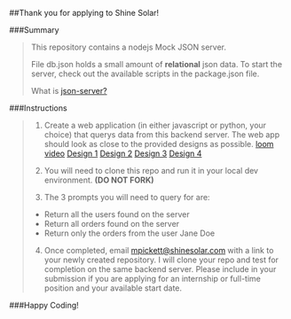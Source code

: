 ##Thank you for applying to Shine Solar!

###Summary

> This repository contains a nodejs Mock JSON server. 
> 
> File db.json holds a small amount of **relational** json data.
> To start the server, check out the available scripts in the package.json file.
>
> What is [json-server?](https://github.com/typicode/json-server)


###Instructions 

> 1. Create a web application (in either javascript or python, your choice) that querys data from this backend server. The web app should look as close to the provided designs as possible. 
    [loom video](https://www.loom.com/share/e5f4a6dbc5bc43c19cfb277d1782c48f)
> [Design 1](https://storage.googleapis.com/flex-icons/tech-challenge-screenshots/tech-challenge-1.png)
> [Design 2](https://storage.googleapis.com/flex-icons/tech-challenge-screenshots/tech-challenge-2.png)
> [Design 3](https://storage.googleapis.com/flex-icons/tech-challenge-screenshots/tech-challenge-3.png)
> [Design 4](https://storage.googleapis.com/flex-icons/tech-challenge-screenshots/tech-challenge-4.png)
> 
> 2. You will need to clone this repo and run it in your local dev environment. 
**(DO NOT FORK)**
> 
> 3. The 3 prompts you will need to query for are:
> - Return all the users found on the server
> - Return all orders found on the server
> - Return only the orders from the user Jane Doe
>
> 4. Once completed, email mpickett@shinesolar.com with a link to your newly created repository. I will clone your repo and test for completion on the same backend server. Please include in your submission if you are applying for an internship or full-time position and your available start date. 


###Happy Coding!